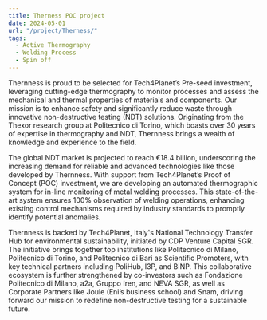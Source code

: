 ```yaml
---
title: Therness POC project
date: 2024-05-01
url: "/project/Therness/"
tags:
  - Active Thermography
  - Welding Process
  - Spin off
---
```


Thernness is proud to be selected for Tech4Planet’s Pre-seed investment, leveraging cutting-edge thermography to monitor processes and assess the mechanical and thermal properties of materials and components. Our mission is to enhance safety and significantly reduce waste through innovative non-destructive testing (NDT) solutions. Originating from the Thexor research group at Politecnico di Torino, which boasts over 30 years of expertise in thermography and NDT, Thernness brings a wealth of knowledge and experience to the field.

The global NDT market is projected to reach €18.4 billion, underscoring the increasing demand for reliable and advanced technologies like those developed by Thernness. With support from Tech4Planet’s Proof of Concept (POC) investment, we are developing an automated thermographic system for in-line monitoring of metal welding processes. This state-of-the-art system ensures 100% observation of welding operations, enhancing existing control mechanisms required by industry standards to promptly identify potential anomalies.

Thernness is backed by Tech4Planet, Italy's National Technology Transfer Hub for environmental sustainability, initiated by CDP Venture Capital SGR. The initiative brings together top institutions like Politecnico di Milano, Politecnico di Torino, and Politecnico di Bari as Scientific Promoters, with key technical partners including PoliHub, I3P, and BINP. This collaborative ecosystem is further strengthened by co-investors such as Fondazione Politecnico di Milano, a2a, Gruppo Iren, and NEVA SGR, as well as Corporate Partners like Joule (Eni’s business school) and Snam, driving forward our mission to redefine non-destructive testing for a sustainable future.